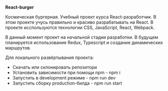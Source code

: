 **React-burger**

Космическая бургерная. Учебный проект курса React-разработчик. В этом проекте учусь правильно и красиво разрабатывать на React.
В проекте исспользуются технологии CSS, JavaScript, React, Webpack.

В данный момент проект на начальной стадии разработки. 
В будущем планируется использование Redux, Typescript и создание динамических маршрутов.

Для локального развёртывания проекта: 

- Скачать или склонировать репозитори
- Установить зависимости при помощи npm - npm i
- Запустить в development режиме - npm run dev
- Запустить сборку production-билда - npm run start



